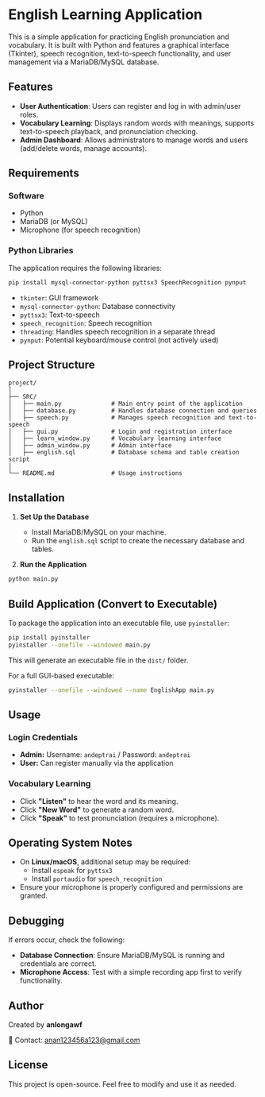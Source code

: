 # English Learning Application

This is a simple application for practicing English pronunciation and vocabulary. It is built with Python and features a graphical interface (Tkinter), speech recognition, text-to-speech functionality, and user management via a MariaDB/MySQL database.

## Features
- **User Authentication**: Users can register and log in with admin/user roles.
- **Vocabulary Learning**: Displays random words with meanings, supports text-to-speech playback, and pronunciation checking.
- **Admin Dashboard**: Allows administrators to manage words and users (add/delete words, manage accounts).

## Requirements
### Software
- Python
- MariaDB (or MySQL)
- Microphone (for speech recognition)

### Python Libraries
The application requires the following libraries:
```bash
pip install mysql-connector-python pyttsx3 SpeechRecognition pynput
```
- `tkinter`: GUI framework
- `mysql-connector-python`: Database connectivity
- `pyttsx3`: Text-to-speech
- `speech_recognition`: Speech recognition
- `threading`: Handles speech recognition in a separate thread
- `pynput`: Potential keyboard/mouse control (not actively used)

## Project Structure
```
project/
│
├── SRC/
│   ├── main.py              # Main entry point of the application
│   ├── database.py          # Handles database connection and queries
│   ├── speech.py            # Manages speech recognition and text-to-speech
│   ├── gui.py               # Login and registration interface
│   ├── learn_window.py      # Vocabulary learning interface
│   ├── admin_window.py      # Admin interface
│   ├── english.sql          # Database schema and table creation script
│
└── README.md                # Usage instructions
```

## Installation
1. **Set Up the Database**
   - Install MariaDB/MySQL on your machine.
   - Run the `english.sql` script to create the necessary database and tables.
   
2. **Run the Application**
```bash
python main.py
```

## Build Application (Convert to Executable)
To package the application into an executable file, use `pyinstaller`:
```bash
pip install pyinstaller
pyinstaller --onefile --windowed main.py
```
This will generate an executable file in the `dist/` folder.

For a full GUI-based executable:
```bash
pyinstaller --onefile --windowed --name EnglishApp main.py
```

## Usage
### Login Credentials
- **Admin:** Username: `andeptrai` / Password: `andeptrai`
- **User:** Can register manually via the application

### Vocabulary Learning
- Click **"Listen"** to hear the word and its meaning.
- Click **"New Word"** to generate a random word.
- Click **"Speak"** to test pronunciation (requires a microphone).

## Operating System Notes
- On **Linux/macOS**, additional setup may be required:
  - Install `espeak` for `pyttsx3`
  - Install `portaudio` for `speech_recognition`
- Ensure your microphone is properly configured and permissions are granted.

## Debugging
If errors occur, check the following:
- **Database Connection**: Ensure MariaDB/MySQL is running and credentials are correct.
- **Microphone Access**: Test with a simple recording app first to verify functionality.

## Author
Created by **anlongawf**

📧 Contact: anan123456a123@gmail.com

## License
This project is open-source. Feel free to modify and use it as needed.

